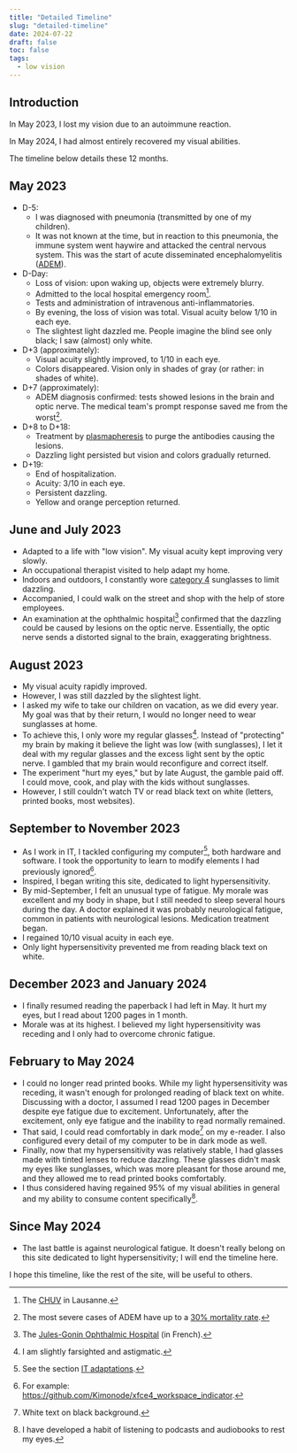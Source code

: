 ```yaml
---
title: "Detailed Timeline"
slug: "detailed-timeline"
date: 2024-07-22
draft: false
toc: false
tags:
  - low vision
---
```


## Introduction
In May 2023, I lost my vision due to an autoimmune reaction.

In May 2024, I had almost entirely recovered my visual abilities.

The timeline below details these 12 months.

## May 2023
- D-5:
    - I was diagnosed with pneumonia (transmitted by one of my children).
    - It was not known at the time, but in reaction to this pneumonia, the immune system went haywire and attacked the central nervous system. This was the start of acute disseminated encephalomyelitis ([ADEM](https://en.wikipedia.org/wiki/Acute_disseminated_encephalomyelitis)).
- D-Day: 
    - Loss of vision: upon waking up, objects were extremely blurry.
    - Admitted to the local hospital emergency room[^0].
    - Tests and administration of intravenous anti-inflammatories.
    - By evening, the loss of vision was total. Visual acuity below 1/10 in each eye.
    - The slightest light dazzled me. People imagine the blind see only black; I saw (almost) only white.
- D+3 (approximately): 
    - Visual acuity slightly improved, to 1/10 in each eye.
    - Colors disappeared. Vision only in shades of gray (or rather: in shades of white).
- D+7 (approximately):
    - ADEM diagnosis confirmed: tests showed lesions in the brain and optic nerve. The medical team's prompt response saved me from the worst[^1].
- D+8 to D+18:
    - Treatment by [plasmapheresis](https://en.wikipedia.org/wiki/Plasmapheresis) to purge the antibodies causing the lesions.
    - Dazzling light persisted but vision and colors gradually returned.
- D+19:
    - End of hospitalization.
    - Acuity: 3/10 in each eye.
    - Persistent dazzling.
    - Yellow and orange perception returned.

## June and July 2023
- Adapted to a life with "low vision". My visual acuity kept improving very slowly.
- An occupational therapist visited to help adapt my home.
- Indoors and outdoors, I constantly wore [category 4](../adaptation/sunglasses/#category-4) sunglasses to limit dazzling.
- Accompanied, I could walk on the street and shop with the help of store employees.
- An examination at the ophthalmic hospital[^2] confirmed that the dazzling could be caused by lesions on the optic nerve. Essentially, the optic nerve sends a distorted signal to the brain, exaggerating brightness.

## August 2023
- My visual acuity rapidly improved.
- However, I was still dazzled by the slightest light.
- I asked my wife to take our children on vacation, as we did every year. My goal was that by their return, I would no longer need to wear sunglasses at home.
- To achieve this, I only wore my regular glasses[^3]. Instead of "protecting" my brain by making it believe the light was low (with sunglasses), I let it deal with my regular glasses and the excess light sent by the optic nerve. I gambled that my brain would reconfigure and correct itself.
- The experiment "hurt my eyes," but by late August, the gamble paid off. I could move, cook, and play with the kids without sunglasses.
- However, I still couldn't watch TV or read black text on white (letters, printed books, most websites).

## September to November 2023
- As I work in IT, I tackled configuring my computer[^4], both hardware and software. I took the opportunity to learn to modify elements I had previously ignored[^5].
- Inspired, I began writing this site, dedicated to light hypersensitivity.
- By mid-September, I felt an unusual type of fatigue. My morale was excellent and my body in shape, but I still needed to sleep several hours during the day. A doctor explained it was probably neurological fatigue, common in patients with neurological lesions. Medication treatment began.
- I regained 10/10 visual acuity in each eye.
- Only light hypersensitivity prevented me from reading black text on white.

## December 2023 and January 2024
- I finally resumed reading the paperback I had left in May. It hurt my eyes, but I read about 1200 pages in 1 month.
- Morale was at its highest. I believed my light hypersensitivity was receding and I only had to overcome chronic fatigue.

## February to May 2024
- I could no longer read printed books. While my light hypersensitivity was receding, it wasn't enough for prolonged reading of black text on white. Discussing with a doctor, I assumed I read 1200 pages in December despite eye fatigue due to excitement. Unfortunately, after the excitement, only eye fatigue and the inability to read normally remained.
- That said, I could read comfortably in dark mode[^6] on my e-reader. I also configured every detail of my computer to be in dark mode as well.
- Finally, now that my hypersensitivity was relatively stable, I had glasses made with tinted lenses to reduce dazzling. These glasses didn't mask my eyes like sunglasses, which was more pleasant for those around me, and they allowed me to read printed books comfortably.
- I thus considered having regained 95% of my visual abilities in general and my ability to consume content specifically[^7].

## Since May 2024
- The last battle is against neurological fatigue. It doesn't really belong on this site dedicated to light hypersensitivity; I will end the timeline here.

I hope this timeline, like the rest of the site, will be useful to others.


[^0]: The [CHUV](https://en.wikipedia.org/wiki/Lausanne_University_Hospital) in Lausanne.
[^1]: The most severe cases of ADEM have up to a [30% mortality rate](https://www.ncbi.nlm.nih.gov/books/NBK430934/#_article-20607_s11_).
[^2]: The [Jules-Gonin Ophthalmic Hospital](https://www.ophtalmique.ch/) (in French).
[^3]: I am slightly farsighted and astigmatic.
[^4]: See the section [IT adaptations](../adaptation/#computer).
[^5]: For example: https://github.com/Kimonode/xfce4_workspace_indicator.
[^6]: White text on black background.
[^7]: I have developed a habit of listening to podcasts and audiobooks to rest my eyes.
